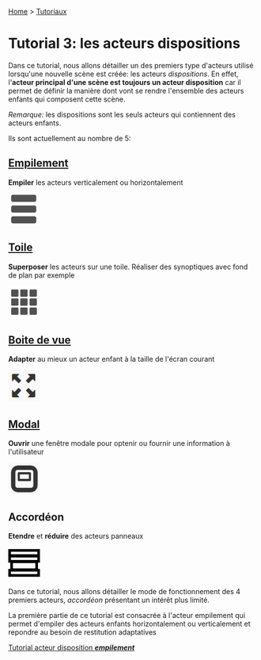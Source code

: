 [Home](../../sitemap.md) > [Tutoriaux](../index.md)

# Tutorial 3: les acteurs dispositions

Dans ce tutorial, nous allons détailler un des premiers type d'acteurs utilisé lorsqu'une nouvelle scène est créée: les acteurs _dispositions_. En effet, l'**acteur principal d'une scène est toujours un acteur disposition** car il permet de définir la manière dont vont se rendre l'ensemble des acteurs enfants qui composent cette scène.

_Remarque:_ les dispositions sont les seuls acteurs qui contiennent des acteurs enfants. 

Ils sont actuellement au nombre de 5:

## [Empilement](part1.md)

**Empiler** les acteurs verticalement ou horizontalement

![Empilement](assets/actor_stack.png)

## [Toile](part2.md)

**Superposer** les acteurs sur une toile. Réaliser des synoptiques avec fond de plan par exemple

![Toile](assets/actor_canvas.png)

## [Boite de vue](part3.md)

**Adapter** au mieux un acteur enfant à la taille de l'écran courant

![Boite de vue](assets/actor_viewbox.png)

## [Modal](part4.md)

**Ouvrir** une fenêtre modale pour optenir ou fournir une information à l'utilisateur

![Modal](assets/actor_modal.png)

## Accordéon

**Etendre** et **réduire** des acteurs panneaux

![Accordéon](assets/actor_accordion.png)

Dans ce tutorial, nous allons détailler le mode de fonctionnement des 4 premiers acteurs, _accordéon_ présentant un intérêt plus limité.

La première partie de ce tutorial est consacrée à l'acteur empilement qui permet d'empiler des acteurs enfants horizontalement ou verticalement et repondre au besoin de restitution adaptatives

[Tutorial acteur disposition **_empilement_**](part1.md)